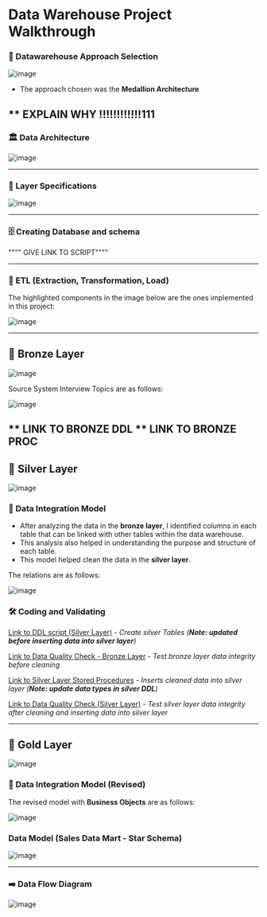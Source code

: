 # Data Warehouse Project Walkthrough

### 🧠 Datawarehouse Approach Selection
![image](https://github.com/user-attachments/assets/38fa962a-bdfd-46bd-8ece-81897d82593c)  

- The approach chosen was the **Medallion Architecture**


** EXPLAIN WHY !!!!!!!!!!!!111
---
### 🏛️ Data Architecture

![image](https://github.com/user-attachments/assets/6b34206f-19b4-4e56-96b9-a309ee212b6f)

---

### 📑 Layer Specifications
![image](https://github.com/user-attachments/assets/b77d738e-cb06-45fb-8cc1-608d169c75bc)  

---
### 🗄️ Creating Database and schema

"""" GIVE LINK TO SCRIPT""""

---

### 🔄 ETL (Extraction, Transformation, Load)

The highlighted components in the image below are the ones implemented in this project:

![image](https://github.com/user-attachments/assets/03755803-1c9e-4cd1-a641-d4d2c1f0791c)  


---
##  🥉 Bronze Layer
![image](https://github.com/user-attachments/assets/f0f5a534-33da-4963-b05a-15e020322df0)  

Source System Interview Topics are as follows:

![image](https://github.com/user-attachments/assets/85877495-4a59-488c-8d3c-a9ffd0d92004)

** LINK TO BRONZE DDL
** LINK TO BRONZE PROC
---
## 🥈 Silver Layer 
![image](https://github.com/user-attachments/assets/0b0f0302-f4d9-4a30-b09e-20e3aea83e1a)

### 🔗 Data Integration Model
- After analyzing the data in the **bronze layer**, I identified columns in each table that can be linked with other tables within the data warehouse.
- This analysis also helped in understanding the purpose and structure of each table.
- This model helped clean the data in the **silver layer**.

The relations are as follows:

![image](https://github.com/user-attachments/assets/44e51822-3a05-43c1-a08c-0791a667881a)


### 🛠️ Coding and Validating
[Link to DDL script (Silver Layer)](https://github.com/syedshamael1999/SQL-Data-Warehouse-Project/blob/main/scripts/silver/ddl_silver.sql) - *Create silver Tables (**Note: updated before inserting data into silver layer**)*

[Link to Data Quality Check - Bronze Layer](https://github.com/syedshamael1999/SQL-Data-Warehouse-Project/blob/main/tests/data_quality_check_bronze.sql) - *Test bronze layer data integrity before cleaning*   

[Link to Silver Layer Stored Procedures](https://github.com/syedshamael1999/SQL-Data-Warehouse-Project/blob/main/scripts/silver/proc_load_silver.sql) - *Inserts cleaned data into silver layer (**Note: update data types in silver DDL**)*

[Link to Data Quality Check (Silver Layer)](https://github.com/syedshamael1999/SQL-Data-Warehouse-Project/blob/main/tests/data_quality_check_silver.sql) - *Test silver layer data integrity after cleaning and inserting data into silver layer*


---
##  🥇 Gold Layer 
![image](https://github.com/user-attachments/assets/1e5bcaf9-f085-477a-99b2-44d87eba164c)

### 🔗 Data Integration Model (Revised)

The revised model with **Business Objects** are as follows:

![image](https://github.com/user-attachments/assets/a92700d5-1730-45a8-8616-e60c148c5960)  

### Data Model (Sales Data Mart - Star Schema)
![image](https://github.com/user-attachments/assets/04732813-bfe6-4694-a6ba-e1f694c5c822)

---
### ➡️ Data Flow Diagram
![image](https://github.com/user-attachments/assets/c53e32c3-e676-4500-a264-7d5f297b15aa)
